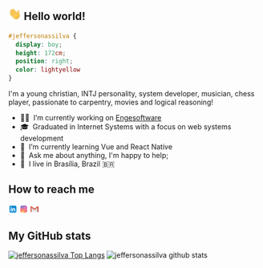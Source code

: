 ## <img height="25" src="https://github.com/jeffersonassilva/jeffersonassilva/blob/main/assets/hi.gif"/> Hello world!

```css
#jeffersonassilva {
  display: boy;
  height: 172cm;
  position: right;
  color: lightyellow
}
```

I'm a young christian, INTJ personality, system developer, musician, chess player, passionate to carpentry, movies and logical reasoning!

- 👨‍💻 &nbsp;I’m currently working on [Engesoftware](https://www.engesoftware.com/)
- 🎓 &nbsp;Graduated in Internet Systems with a focus on web systems development
- 🌱 &nbsp;I’m currently learning Vue and React Native
- 💬 &nbsp;Ask me about anything, I'm happy to help;
- 📌 &nbsp;I live in Brasília, Brazil 🇧🇷

How to reach me
------------

  [<img src="https://github.com/jeffersonassilva/jeffersonassilva/blob/main/assets/linkedin.png" width="3.5%"/>](https://www.linkedin.com/in/jeffersonassilva/)
  [<img src="https://github.com/jeffersonassilva/jeffersonassilva/blob/main/assets/instagram.png" width="3.5%"/>](https://www.instagram.com/jeffersonassilva/)
  <a href="mailto:jeffersonassilva@gmail.com"> <img src="https://github.com/jeffersonassilva/jeffersonassilva/blob/main/assets/gmail.png" width="3.5%"/> </a>
  
My GitHub stats
------------

[![jeffersonassilva Top Langs](https://github-readme-stats.vercel.app/api/top-langs/?username=jeffersonassilva&layout=compact)](https://github.com/jeffersonassilva/)
![jeffersonassilva github stats](https://github-readme-stats.vercel.app/api?username=jeffersonassilva&show_icons=true&hide=contribs,issues)